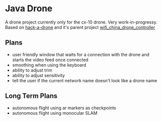 # Java Drone

A drone project currently only for the cx-10 drone. Very work-in-progressy.
Based on [hack-a-drone] and it's parent project [wifi_china_drone_controller]

[hack-a-drone]: https://github.com/Ordina-JTech/hack-a-drone
[wifi_china_drone_controller]: https://github.com/Otacon/wifi_china_drone_controller

## Plans

* user friendly window that waits for a connection with the drone and starts the video feed once connected
* smoothing when using the keyboard
* ability to adjust trim
* ability to adjust sensitivity
* tell the user if the current network name doesn't look like a drone name
  
## Long Term Plans

* autonomous flight using ar markers as checkpoints
* autonomous flight using monocular SLAM